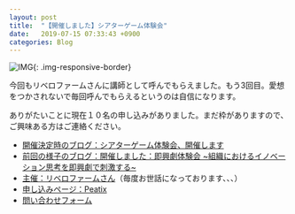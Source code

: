 ```yaml
---
layout: post
title:  "【開催しました】シアターゲーム体験会"
date:   2019-07-15 07:33:43 +0900
categories: Blog
---
```



![IMG]({{site.baseurl}}/img/20190624_01.jpg){: .img-responsive-border} 

今回もリベロファームさんに講師として呼んでもらえました。もう3回目。愛想をつかされないで毎回呼んでもらえるというのは自信になります。

ありがたいことに現在１０名の申し込みがありました。まだ枠がありますので、ご興味ある方はご連絡ください。







* [開催決定時のブログ：シアターゲーム体験会、開催します]({{site.baseurl}}/blog/2019/06/24/TheatreGameWorkshop/)
* [前回の様子のブログ：開催しました：即興劇体験会 ~組織におけるイノベーション思考を即興劇で刺激する~]({{site.baseurl}}/blog/2019/05/25/InnovationAndImprovisation/)
* [主催：リベロファームさん](https://www.libero-firm.com/)（毎度お世話になっております、、、）
* [申し込みページ：Peatix](https://impro-taiken.peatix.com/)
* [問い合わせフォーム]({{site.baseurl}}/docs/contact/)



